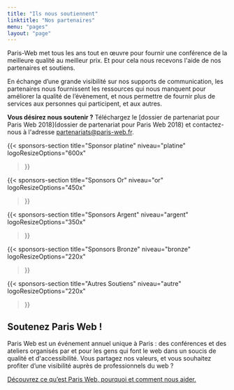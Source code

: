 ```yaml
---
title: "Ils nous soutiennent"
linktitle: "Nos partenaires"
menu: "pages"
layout: "page"
---
```


Paris-Web met tous les ans tout en œuvre pour fournir une conférence de la meilleure qualité au meilleur prix. Et pour cela nous recevons l'aide de nos partenaires et soutiens.

En échange d’une grande visibilité sur nos supports de communication, les partenaires nous fournissent les ressources qui nous manquent pour améliorer la qualité de l’évènement, et nous permettre de fournir plus de services aux personnes qui participent, et aux autres.

**Vous désirez nous soutenir ?** Téléchargez le [dossier de partenariat pour Paris Web 2018](dossier de partenariat pour Paris Web 2018) et contactez-nous à l'adresse [partenariats@paris-web.fr](mailto:partenariats@paris-web.fr).

{{< sponsors-section
  title="Sponsor platine"
  niveau="platine"
  logoResizeOptions="600x"
>}}

{{< sponsors-section
  title="Sponsors Or"
  niveau="or"
  logoResizeOptions="450x"
>}}

{{< sponsors-section
  title="Sponsors Argent"
  niveau="argent"
  logoResizeOptions="350x"
>}}

{{< sponsors-section
  title="Sponsors Bronze"
  niveau="bronze"
  logoResizeOptions="220x"
>}}

{{< sponsors-section
  title="Autres Soutiens"
  niveau="autre"
  logoResizeOptions="220x"
>}}

## Soutenez Paris Web !

Paris Web est un événement annuel unique à Paris : des conférences et des ateliers organisés par et pour les gens qui font le web dans un soucis de qualité et d'accessibilité. Vous partagez nos valeurs, et vous souhaitez profiter d’une visibilité auprès de professionnels du web ?

[Découvrez ce qu’est Paris Web, pourquoi et comment nous aider.](#)